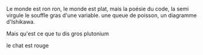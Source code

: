 Le monde est ron ron, le monde est plat, 
mais la poésie du code, la semi virgule le souffle gras d'une variable.
une queue de poisson, un diagramme d'Ishikawa.



Mais qu'est ce que tu dis gros plutonium


le chat est rouge
